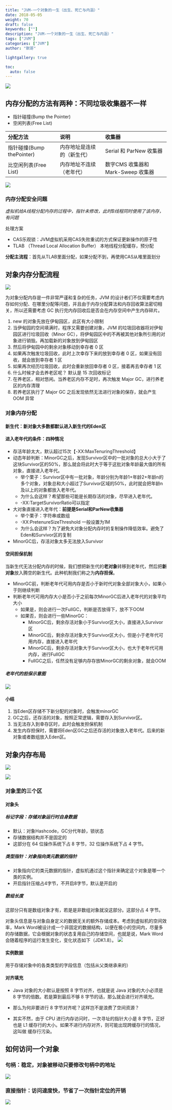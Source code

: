 ```yaml
---  
title: "JVM-一个对象的一生（出生、死亡与内涵）"  
date: 2018-05-05
weight: 70  
draft: false  
keywords: [""]  
description: "JVM-一个对象的一生（出生、死亡与内涵）"  
tags: ["JVM"]
categories: ["JVM"]
author: "默哥"  

lightgallery: true

toc:
  auto: false
---
```


![](/images/jvm/jvm-objectCreate.png)

## 内存分配的方法有两种：不同垃圾收集器不一样
* 指针碰撞(Bump the Pointer)
* 空闲列表(Free List)

| 分配方法    | 说明 | 收集器   |
| :---   | :--- | :---  |
| 指针碰撞(Bump thePointer)    | 内存地址是连续的（新生代） |  Serial 和 ParNew 收集器    |
| 比空闲列表(Free List)   | 内存地址不连续（老年代）  |  数字CMS 收集器和 Mark-Sweep 收集器 |

![](/images/jvm/jvm-objectCreateMethod.png)
### 内存分配安全问题
*虚拟机给A线程分配内存的过程中，指针未修改，此时B线程同时使用了该内存，有问题*

处理方案
* CAS乐观锁：JVM虚拟机采用CAS失败重试的方式保证更新操作的原子性
* TLAB （Thread Local Allocation Buffer） 本地线程分配缓存，预分配

**分配主流程**：首先从TLAB里面分配，如果分配不到，再使用CAS从堆里面划分

## 对象内存分配流程
![](/images/jvm/jvm-ObjectCreateFlow.png)

为对象分配内存是一件非常严谨和复杂的任务，JVM 的设计者们不仅需要考虑内存如何分配、在哪里分配等问题，并且由于内存分配算法和内存回收算法密切相关，所以还需要考虑 GC 执行完内存回收后是否会在内存空间中产生内存碎片。 
1. new 的对象先放在伊甸园区，此区有大小限制 
2. 当伊甸园的空间填满时，程序又需要创建对象，JVM 的垃圾回收器将对伊甸园区进行垃圾回收（Minor GC），将伊甸园区中的不再被其他对象所引用的对象进行销毁。再加载新的对象放到伊甸园区 
3. 然后将伊甸园中的剩余对象移动到幸存者 0 区 
4. 如果再次触发垃圾回收，此时上次幸存下来的放到幸存者 0 区，如果没有回收，就会放到幸存者 1 区 
5. 如果再次经历垃圾回收，此时会重新放回幸存者 0 区，接着再去幸存者 1 区 
6. 什么时候才会去养老区呢？ 默认是 15 次回收标记 
7. 在养老区，相对悠闲。当养老区内存不足时，再次触发 Major GC，进行养老区的内存清理 
8. 若养老区执行了 Major GC  之后发现依然无法进行对象的保存，就会产生 OOM 异常


### 对象内存分配
#### 新生代：新对象大多数都默认进入新生代的Eden区
#### 进入老年代的条件：四种情况
* 存活年龄太大，默认超过15次【-XX:MaxTenuringThreshold】
* 动态年龄判断：MinorGC之后，发现Survivor区中的一批对象的总大小大于了这块Survivor区的50%，那么就会将此时大于等于这批对象年龄最大值的所有对象，直接进入老年代。
  * 举个栗子：Survivor区中有一批对象，年龄分别为年龄1+年龄2+年龄n的多个对象，对象总和大小超过了Survivor区域的50%，此时就会把年龄n及以上的对象都放入老年代。
  * 为什么会这样？希望那些可能是长期存活的对象，尽早进入老年代。
  * -XX:TargetSurvivorRatio可以指定
* 大对象直接进入老年代：**前提是Serial和ParNew收集器**
   * 举个栗子：字符串或数组
  * -XX:PretenureSizeThreshold 一般设置为1M
  * 为什么会这样？为了避免大对象分配内存时的复制操作降低效率。避免了Eden和Survivor区的复制
* MinorGC后，存活对象太多无法放入Survivor

#### 空间担保机制
当新生代无法分配内存的时候，我们想把新生代的**老对象**转移到老年代，然后把**新对象**放入腾空的新生代。此种机制我们称之为**内存担保**。
* MinorGC前，判断老年代可用内存是否小于新时代对象全部对象大小，如果小于则继续判断
* 判断老年代可用内存大小是否小于之前每次MinorGC后进入老年代的对象平均大小
  * 如果是，则会进行一次FullGC，判断是否放得下，放不下OOM
  * 如果否，则会进行一些MinorGC：
    * MinorGC后，剩余存活对象小于Survivor区大小，直接进入Survivor区
    * MinorGC后，剩余存活对象大于Survivor区大小，但是小于老年代可用内存，直接进入老年代
    * MinorGC后，剩余存活对象大于Survivor区大小，也大于老年代可用内存，进行FullGC
    * FullGC之后，任然没有足够内存存放MinorGC的剩余对象，就会OOM

##### 老年代的担保示意图
![](/images/jvm/jvm-ObjectCreateDB.png)

#### 小结
1. 当Eden区存储不下新分配的对象时，会触发minorGC
2. GC之后，还存活的对象，按照正常逻辑，需要存入到Survivor区。
3. 当无法存入到幸存区时，此时会触发担保机制
4. 发生内存担保时，需要将Eden区GC之后还存活的对象放入老年代。后来的新对象或者数组放入Eden区。

## 对象内存布局
![](/images/jvm/jvm-ObjectMemoryBJ.png)

![](/images/jvm/jvm-ObjectCreateDB2.png)

### 对象里的三个区
#### 对象头
##### 标记字段：存储对象运行时自身数据
* 默认：对象Hashcode，GC分代年龄，锁状态
* 存储数据结构并不是固定的
* 这部分在 64 位操作系统下占 8 字节，32 位操作系统下占 4 字节。
##### 类型指针：对象指向类元数据的指针
* 对象指向它的类元数据的指针，虚拟机通过这个指针来确定这个对象是哪一个类的实例。
* 开启指针压缩占4字节，不开启8字节，默认是开启的
##### 数组长度
这部分只有是数组对象才有，若是是非数组对象就没这部分。这部分占 4 字节。

对象头信息是与对象自身定义的数据无关的额外存储成本。考虑到虚拟机的空间效率，Mark Word被设计成一个非固定的数据结构，以便在极小的空间内，尽量多的存储数据，它会根据对象的状态复用自己的存储空间，也就是说，Mark Word会随着程序的运行发生变化，变化状态如下（JDK1.8）。
![](/images/jvm/jvm-ObjectCreateDXT.png)

#### 实例数据
用于存储对象中的各类类型的字段信息（包括从父类继承来的）
#### 对齐填充
* Java 对象的大小默认是按照 8 字节对齐，也就是说 Java 对象的大小必须是 8 字节的倍数。若是算到最后不够 8 字节的话，那么就会进行对齐填充。

* 那么为何非要进行 8 字节对齐呢？这样岂不是浪费了空间资源？

* 其实不然，由于 CPU 进行内存访问时，一次寻址的指针大小是 8 字节，正好也是 L1 缓存行的大小。如果不进行内存对齐，则可能出现跨缓存行的情况，这叫做 缓存行污染。

## 如何访问一个对象
### 句柄：稳定，对象被移动只要修改句柄中的地址
![](/images/jvm/jvm-ObjectFwdx.png)

###  直接指针：访问速度快，节省了一次指针定位的开销
![](/images/jvm/jvm-ObjectFwdxZz.png)